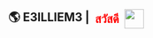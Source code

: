 ## <span style='display:flex; align-items:center;'> 🌎 E3ILLIEM3 |  <span style='margin:0 10px;color:red;'>สวัสดี</span>  <img style='width:35px;' src="https://upload.wikimedia.org/wikipedia/commons/thumb/a/a9/Flag_of_Thailand.svg/800px-Flag_of_Thailand.svg.png"></span>
```

```
